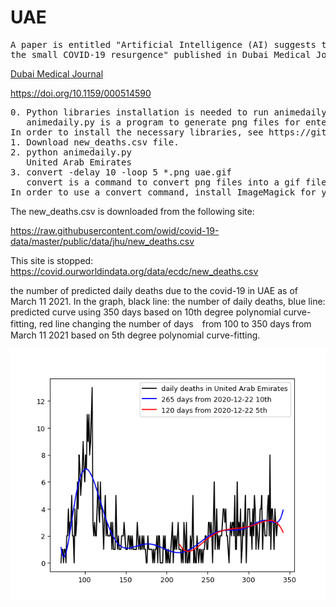 # UAE
<pre>
A paper is entitled "Artificial Intelligence (AI) suggests that UAE needs to mitigate 
the small COVID-19 resurgence" published in Dubai Medical Journal in April 2021:
</pre>
<a href="https://doi.org/10.1159/000514590"> Dubai Medical Journal</a>

https://doi.org/10.1159/000514590
<pre>
0. Python libraries installation is needed to run animedaily.py
   animedaily.py is a program to generate png files for entered Country.
In order to install the necessary libraries, see https://github.com/ytakefuji/python-novice
1. Download new_deaths.csv file.
2. python animedaily.py
   United Arab Emirates
3. convert -delay 10 -loop 5 *.png uae.gif
   convert is a command to convert png files into a gif file
In order to use a convert command, install ImageMagick for your OS.
</pre>


The new_deaths.csv is downloaded from the following site: 

https://raw.githubusercontent.com/owid/covid-19-data/master/public/data/jhu/new_deaths.csv

This site is stopped: 
https://covid.ourworldindata.org/data/ecdc/new_deaths.csv

the number of predicted daily deaths due to the covid-19 in UAE as of March 11 2021.
In the graph, black line: the number of daily deaths, blue line: predicted curve using 350 days based on 10th degree polynomial curve-fitting, red line changing the number of days　from 100 to 350 days from March 11 2021 based on 5th degree polynomial curve-fitting.

<img src='uae.gif' height=400 width=600>
